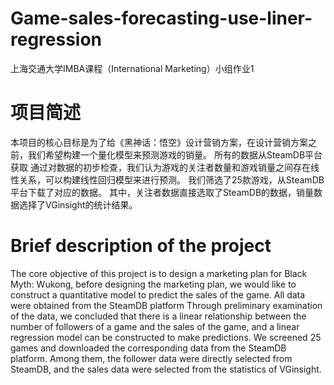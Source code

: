 # Game-sales-forecasting-use-liner-regression
上海交通大学IMBA课程（International Marketing）小组作业1
# 项目简述
本项目的核心目标是为了给《黑神话：悟空》设计营销方案，在设计营销方案之前，我们希望构建一个量化模型来预测游戏的销量。
所有的数据从SteamDB平台获取
通过对数据的初步检查，我们认为游戏的关注者数量和游戏销量之间存在线性关系，可以构建线性回归模型来进行预测。
我们筛选了25款游戏，从SteamDB平台下载了对应的数据。
其中，关注者数据直接选取了SteamDB的数据，销量数据选择了VGinsight的统计结果。

# Brief description of the project
The core objective of this project is to design a marketing plan for Black Myth: Wukong, before designing the marketing plan, we would like to construct a quantitative model to predict the sales of the game. All data were obtained from the SteamDB platform Through preliminary examination of the data, we concluded that there is a linear relationship between the number of followers of a game and the sales of the game, and a linear regression model can be constructed to make predictions. We screened 25 games and downloaded the corresponding data from the SteamDB platform. Among them, the follower data were directly selected from SteamDB, and the sales data were selected from the statistics of VGinsight.
